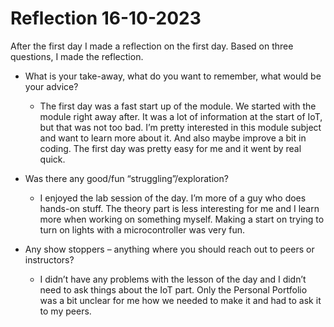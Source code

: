 # Reflection 16-10-2023

After the first day I made a reflection on the first day. Based on three questions, I made the reflection.

- What is your take-away, what do you want to remember, what would be your advice?
  - The first day was a fast start up of the module. We started with the module right away after. It was a lot of information at the start of IoT, but that was not too bad. I’m pretty interested in this module subject and want to learn more about it. And also maybe improve a bit in coding. The first day was pretty easy for me and it went by real quick.

- Was there any good/fun “struggling”/exploration?
  - I enjoyed the lab session of the day. I’m more of a guy who does hands-on stuff. The theory part is less interesting for me and I learn more when working on something myself. Making a start on trying to turn on lights with a microcontroller was very fun.

- Any show stoppers – anything where you should reach out to peers or instructors?
  - I didn’t have any problems with the lesson of the day and I didn’t need to ask things about the IoT part. Only the Personal Portfolio was a bit unclear for me how we needed to make it and had to ask it to my peers.
